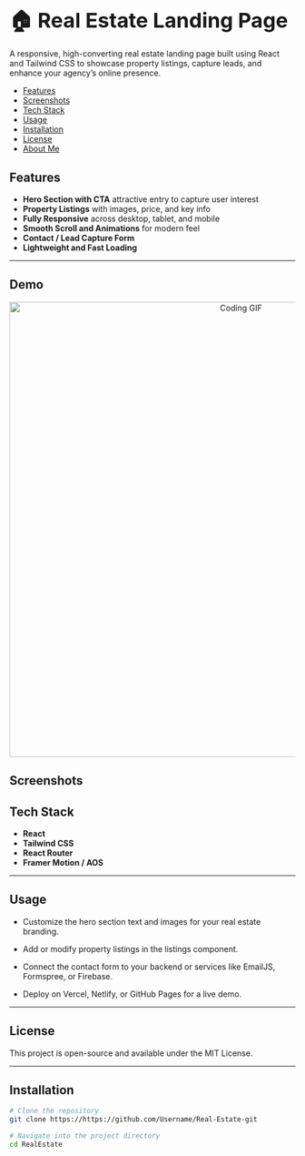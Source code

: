 # <h1 style="font-size: 36px; margin: 0;">🏠 Real Estate Landing Page</h1>

A responsive, high-converting real estate landing page built using React and Tailwind CSS to showcase property listings, capture leads, and enhance your agency’s online presence.


- [Features](#features)
- [Screenshots](#screenshots)
- [Tech Stack](#tech-stack)
- [Usage](#usage)
- [Installation](#installation)
- [License](#license)
- [About Me](#about-me)

## Features 

- **Hero Section with CTA** attractive entry to capture user interest
- **Property Listings** with images, price, and key info
- **Fully Responsive** across desktop, tablet, and mobile
- **Smooth Scroll and Animations** for modern feel
- **Contact / Lead Capture Form**
- **Lightweight and Fast Loading**

---

## Demo
<p align="center">
  <img src="/images/demo-gif.gif" alt="Coding GIF" width="800"/>
</p>

## Screenshots


## Tech Stack

- **React**
- **Tailwind CSS**
- **React Router**
- **Framer Motion / AOS**

---

## Usage

- Customize the hero section text and images for your real estate branding.

- Add or modify property listings in the listings component.

- Connect the contact form to your backend or services like EmailJS, Formspree, or Firebase.

- Deploy on Vercel, Netlify, or GitHub Pages for a live demo.

---

## License

This project is open-source and available under the MIT License.

---

## Installation

```bash
# Clone the repository
git clone https://https://github.com/Username/Real-Estate-git

# Navigate into the project directory
cd RealEstate
